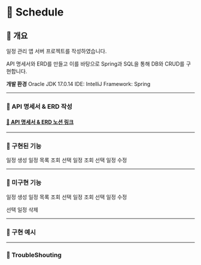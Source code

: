 :calendar: Schedule
===
:large_blue_diamond: 개요
---
일정 관리 앱 서버 프로젝트를 작성하였습니다.

API 명세서와 ERD를 만들고 이를 바탕으로 Spring과 SQL을 통해 DB와 CRUD를 구현합니다.

**개발 환경**
Oracle JDK 17.0.14
IDE: IntelliJ
Framework: Spring

- - -
### :large_blue_diamond: API 명세서 & ERD 작성
#### [:memo: API 명세서 & ERD 노션 링크](https://colorful-pyjama-65b.notion.site/Calendar-API-ERD-1c0f7369191680129ec6e609669300b4?pvs=4)

- - -
### :large_blue_diamond: 구현된 기능

일정 생성
일정 목록 조회
선택 일정 조회
선택 일정 수정

- - -
### :large_blue_diamond: 미구현 기능

일정 생성
일정 목록 조회
선택 일정 조회
선택 일정 수정

선택 일정 삭제



- - -
### :large_blue_diamond: 구현 예시


- - -
### :large_blue_diamond: TroubleShouting

